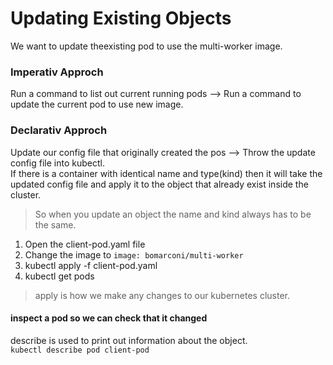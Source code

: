 # Updating Existing Objects
We want to update theexisting pod to use the multi-worker image.  
### Imperativ Approch
Run a command to list out current running pods --> Run a command to update the current pod to use  new image.  
### Declarativ Approch
Update our config file that originally created the pos --> Throw the update config file into kubectl.  
If there is a container with identical name and type(kind) then it will take the updated config file and apply it to the object that already exist inside the cluster.  
> So when you update an object the name and kind always has to be the same.  
1. Open the client-pod.yaml file  
2. Change the image to ```image: bomarconi/multi-worker```  
3. kubectl apply -f client-pod.yaml  
4. kubectl get pods  
> apply is how we make any changes to our kubernetes cluster.  
#### inspect a pod so we can check that it changed
describe is used to print out information about the object.  
```kubectl describe pod client-pod```  
